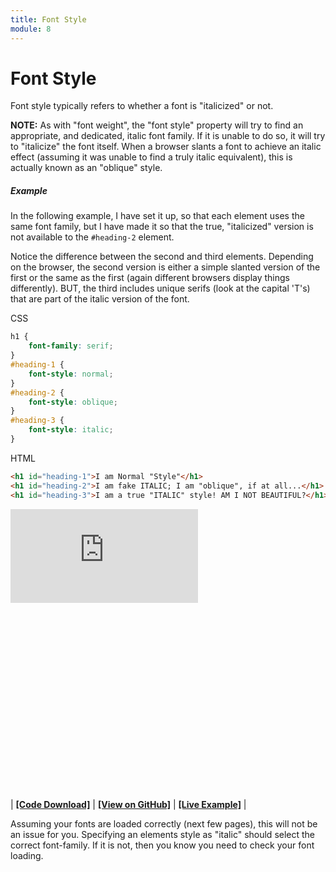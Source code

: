 ```yaml
---
title: Font Style
module: 8
---
```


# Font Style

Font style typically refers to whether a font is "italicized" or not.

**NOTE:** As with "font weight", the "font style" property will try to find an appropriate, and dedicated, italic font family. If it is unable to do so, it will try to "italicize" the font itself. When a browser slants a font to achieve an italic effect (assuming it was unable to find a truly italic equivalent), this is actually known as an "oblique" style.

##### Example

In the following example, I have set it up, so that each element uses the same font family, but I have made it so that the true, "italicized" version is not available to the `#heading-2` element.

Notice the difference between the second and third elements. Depending on the browser, the second version is either a simple slanted version of the first or the same as the first (again different browsers display things differently). BUT, the third includes unique serifs (look at the capital 'T's) that are part of the italic version of the font.

<div id="code-heading">CSS</div>

```css
h1 {
    font-family: serif;
}
#heading-1 {
    font-style: normal;
}
#heading-2 {
    font-style: oblique;
}
#heading-3 {
    font-style: italic;
}
```

<div id="code-ruler"></div>
<div id="code-heading">HTML</div>

```html
<h1 id="heading-1">I am Normal "Style"</h1>
<h1 id="heading-2">I am fake ITALIC; I am "oblique", if at all...</h1>
<h1 id="heading-3">I am a true "ITALIC" style! AM I NOT BEAUTIFUL?</h1>
```

<div class="displayed_code_example">
    <div class="embed-responsive" style="padding-bottom:300px"><iframe class="embed-responsive-item" src="https://montana-media-arts.github.io/341-work/lectureCode/08/font-style-example-01" frameborder="0" allowfullscreen></iframe></div>
</div>

| [**[Code Download]**](https://github.com/Montana-Media-Arts/341-work/raw/master/lectureCode/08/font-style-example-01/font-style-example-01.zip) | [**[View on GitHub]**](https://github.com/Montana-Media-Arts/341-work/raw/master/lectureCode/08/font-style-example-01/) | [**[Live Example]**](https://montana-media-arts.github.io/341-work/lectureCode/08/font-style-example-01/) |


Assuming your fonts are loaded correctly (next few pages), this will not be an issue for you. Specifying an elements style as "italic" should select the correct font-family. If it is not, then you know you need to check your font loading.
